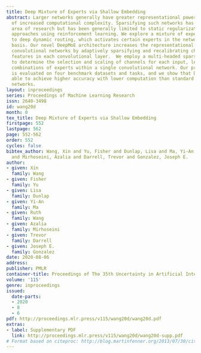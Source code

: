 ```yaml
---
title: Deep Mixture of Experts via Shallow Embedding
abstract: Larger networks generally have greater representational power at the cost
  of increased computational complexity. Sparsifying such networks has been an active
  area of research but has been generally limited to static regularization or dynamic
  approaches using reinforcement learning. We explore a mixture of experts (MoE) approach
  to deep dynamic routing, which activates certain experts in the network on a per-example
  basis. Our novel DeepMoE architecture increases the representational power of standard
  convolutional networks by adaptively sparsifying and recalibrating channel-wise
  features in each convolutional layer.  We employ a multi-headed sparse gating network
  to determine the selection and scaling of channels for each input, leveraging exponential
  combinations of experts within a single convolutional network. Our proposed architecture
  is evaluated on four benchmark datasets and tasks, and we show that Deep-MoEs are
  able to achieve higher accuracy with lower computation than standard convolutional
  networks.
layout: inproceedings
series: Proceedings of Machine Learning Research
issn: 2640-3498
id: wang20d
month: 0
tex_title: Deep Mixture of Experts via Shallow Embedding
firstpage: 552
lastpage: 562
page: 552-562
order: 552
cycles: false
bibtex_author: Wang, Xin and Yu, Fisher and Dunlap, Lisa and Ma, Yi-An and Wang, Ruth
  and Mirhoseini, Azalia and Darrell, Trevor and Gonzalez, Joseph E.
author:
- given: Xin
  family: Wang
- given: Fisher
  family: Yu
- given: Lisa
  family: Dunlap
- given: Yi-An
  family: Ma
- given: Ruth
  family: Wang
- given: Azalia
  family: Mirhoseini
- given: Trevor
  family: Darrell
- given: Joseph E.
  family: Gonzalez
date: 2020-08-06
address: 
publisher: PMLR
container-title: Proceedings of The 35th Uncertainty in Artificial Intelligence Conference
volume: '115'
genre: inproceedings
issued:
  date-parts:
  - 2020
  - 8
  - 6
pdf: http://proceedings.mlr.press/v115/wang20d/wang20d.pdf
extras:
- label: Supplementary PDF
  link: http://proceedings.mlr.press/v115/wang20d/wang20d-supp.pdf
# Format based on citeproc: http://blog.martinfenner.org/2013/07/30/citeproc-yaml-for-bibliographies/
---
```


